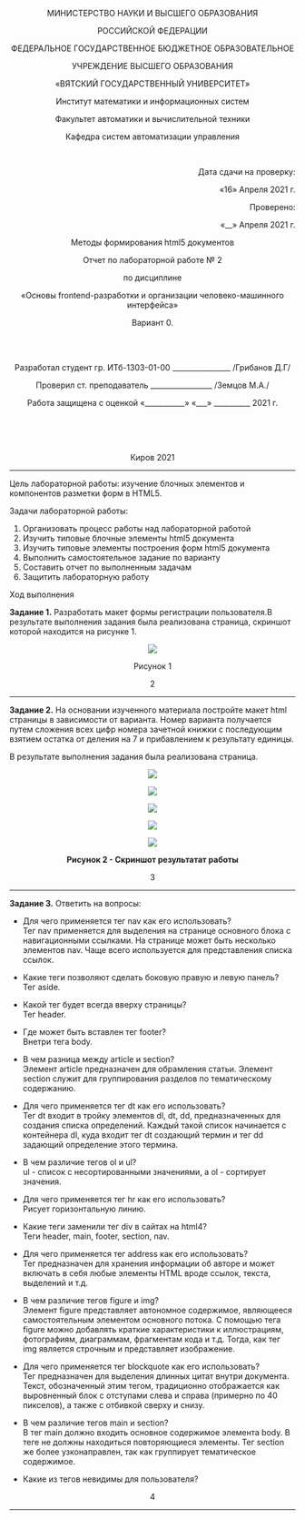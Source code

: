 <p align=center>МИНИСТЕРСТВО НАУКИ И ВЫСШЕГО ОБРАЗОВАНИЯ
<p align=center>РОССИЙСКОЙ ФЕДЕРАЦИИ
<p align=center>ФЕДЕРАЛЬНОЕ ГОСУДАРСТВЕННОЕ БЮДЖЕТНОЕ ОБРАЗОВАТЕЛЬНОЕ
<p align=center>УЧРЕЖДЕНИЕ ВЫСШЕГО ОБРАЗОВАНИЯ
<p align=center>«ВЯТСКИЙ ГОСУДАРСТВЕННЫЙ УНИВЕРСИТЕТ»
<p align=center>Институт математики и информационных систем
<p align=center>Факультет автоматики и вычислительной техники
<p align=center>Кафедра систем автоматизации управления
<p><br>
<p align=right>Дата сдачи на проверку:
<p align=right>«16» Апреля 2021 г.
<p align=right>Проверено:
<p align=right>«__» Апреля 2021 г.

<p align=center>Методы формирования html5 документов
<p align=center>Отчет по лабораторной работе № 2
<p align=center>по дисциплине
<p align=center>«Основы frontend-разработки и организации человеко-машинного интерфейса»
<p align=center>Вариант 0.
<p><br><br>
<p align=center>Разработал студент гр. ИТб-1303-01-00 ________________ /Грибанов Д.Г/
<p align=center>Проверил ст. преподаватель _________________ /Земцов М.А./
<p align=center>Работа защищена с оценкой	«___________» «___» __________ 2021 г.
<p><br><br><br>
<p align=center>Киров 2021  

---

<p> Цель лабораторной работы: изучение блочных элементов и компонентов разметки форм в HTML5.
<p> Задачи лабораторной работы:  

1. Организовать процесс работы над лабораторной работой
2. Изучить типовые блочные элементы html5 документа
3. Изучить типовые элементы построения форм html5 документа
4. Выполнить самостоятельное задание по варианту
5. Составить отчет по выполненным задачам
6. Защитить лабораторную работу
<p>Ход выполнения  
<p> <b>Задание 1.</b> Разработать макет формы регистрации пользователя.В результате выполнения задания была реализована страница, скриншот которой находится на рисунке 1.
<p align="center"><img src=../Pa4ipa-patch-1/img6.png>
<p align="center">Рисунок 1
<p align=center>2

---

<p> <b>Задание 2.</b> На основании изученного материала постройте макет html страницы в зависимости от варианта. Номер варианта получается путем сложения всех цифр номера зачетной книжки с последующим взятием остатка от деления на 7 и прибавлением к результату единицы.  

В результате выполнения задания была реализована страница.
<p align=center><img src=../Pa4ipa-patch-1/img7.png>
<p align=center><img src=../Pa4ipa-patch-1/img8.png>
<p align=center><img src=../Pa4ipa-patch-1/img9.png>
<p align=center><img src=../Pa4ipa-patch-1/img10.png>
<p align=center><img src=../Pa4ipa-patch-1/img11.png>
<p align = center><b>Рисунок 2 - Скриншот результатат работы</b> 
<p align=center>3

---
<p> <b>Задание 3.</b> Ответить на вопросы: </p>

  * Для чего применяется тег nav как его использовать?<br>
  Тег nav применяется для выделения на странице основного блока с навигационными ссылками. На странице может быть несколько элементов nav. Чаще всего используется для представления списка ссылок.
  * Какие теги позволяют сделать боковую правую и левую панель?<br>
  Тег aside.
  * Какой тег будет всегда вверху страницы?<br>
  Тег header.
  * Где может быть вставлен тег footer?<br>
  Внетри тега body.
  * В чем разница между article и section?<br>
  Элемент article предназначен для обрамления статьи. Элемент section служит для группирования разделов по тематическому содержанию.  


  * Для чего применяется тег dt как его использовать?<br>
  Тег dt входит в тройку элементов dl, dt, dd, предназначенных для создания списка определений. Каждый такой список начинается с контейнера dl, куда входит тег dt создающий термин и тег dd задающий определение этого термина.
  * В чем различие тегов ol и ul?<br>
  ul - список с несортированными значениями, а ol - сортирует значения.
  * Для чего применяется тег hr как его использовать?<br>
  Рисует горизонтальную линию.
  * Какие теги заменили тег div в сайтах на html4?<br>
  Теги header, main, footer, section, nav.
  * Для чего применяется тег address как его использовать?<br>
  Тег предназначен для хранения информации об авторе и может включать в себя любые элементы HTML вроде ссылок, текста, выделений и т.д.
  * В чем различие тегов figure и img?<br>
  Элемент figure представляет автономное содержимое, являющееся самостоятельным элементом основного потока. С помощью тега figure можно добавлять краткие характеристики к иллюстрациям, фотографиям, диаграммам, фрагментам кода и т.д. Тогда, как тег img является строчным и представляет изображение.
  * Для чего применяется тег blockquote как его использовать?<br>
  Тег предназначен для выделения длинных цитат внутри документа. Текст, обозначенный этим тегом, традиционно отображается как выровненный блок с отступами слева и справа (примерно по 40 пикселов), а также с отбивкой сверху и снизу.
  * В чем различие тегов main и section?<br>
  В тег main должно входить основное содержимое элемента body. В теге не должны находиться повторяющиеся элементы. Тег section же более узконаправлен, так как группирует тематическое содержимое.
  * Какие из тегов невидимы для пользователя?</p>
  
  <p align=center>4
  
  ---


